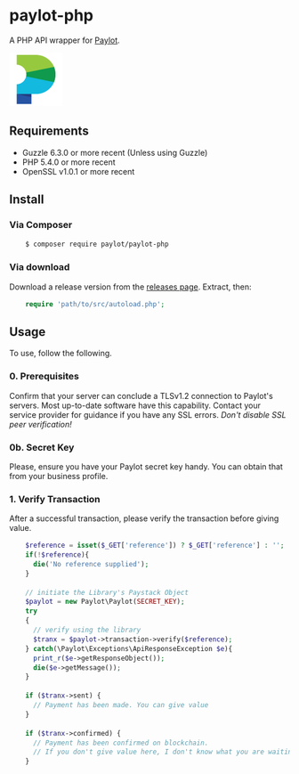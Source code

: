 # paylot-php

A PHP API wrapper for [Paylot](https://paylot.co/).

[![Paylot](img/paylot.png?raw=true "Paylot")](https://paylot.co/)

## Requirements
- Guzzle 6.3.0 or more recent (Unless using Guzzle)
- PHP 5.4.0 or more recent
- OpenSSL v1.0.1 or more recent

## Install

### Via Composer

``` bash
    $ composer require paylot/paylot-php
```

### Via download

Download a release version from the [releases page](https://github.com/paylot/paylot-php/releases).
Extract, then:
``` php
    require 'path/to/src/autoload.php';
```

## Usage

To use, follow the following.

### 0. Prerequisites
Confirm that your server can conclude a TLSv1.2 connection to Paylot's servers. Most up-to-date software have this capability. Contact your service provider for guidance if you have any SSL errors.
*Don't disable SSL peer verification!*

### 0b. Secret Key
Please, ensure you have your Paylot secret key handy. You can obtain that from your business profile.

### 1. Verify Transaction
After a successful transaction, please verify the transaction before giving value.

```php
    $reference = isset($_GET['reference']) ? $_GET['reference'] : '';
    if(!$reference){
      die('No reference supplied');
    }

    // initiate the Library's Paystack Object
    $paylot = new Paylot\Paylot(SECRET_KEY);
    try
    {
      // verify using the library
      $tranx = $paylot->transaction->verify($reference);
    } catch(\Paylot\Exceptions\ApiResponseException $e){
      print_r($e->getResponseObject());
      die($e->getMessage());
    }

    if ($tranx->sent) {
      // Payment has been made. You can give value
    }
    
    if ($tranx->confirmed) {
      // Payment has been confirmed on blockchain. 
      // If you don't give value here, I don't know what you are waiting for.
    }
```

